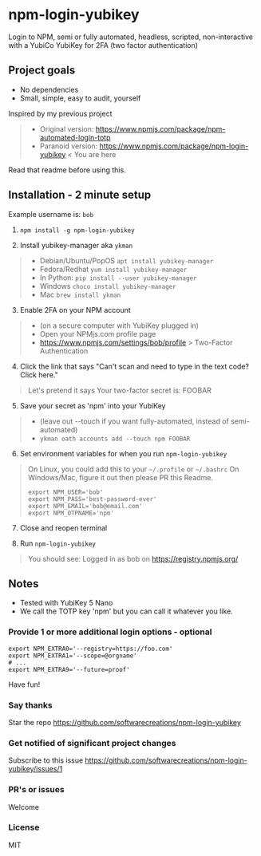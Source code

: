 # npm-login-yubikey

Login to NPM, semi or fully automated, headless, scripted, non-interactive with a YubiCo YubiKey for 2FA (two factor authentication)

## Project goals
* No dependencies
* Small, simple, easy to audit, yourself

Inspired by my previous project
> * Original version: https://www.npmjs.com/package/npm-automated-login-totp
> * Paranoid version: https://www.npmjs.com/package/npm-login-yubikey < You are here

Read that readme before using this.

## Installation - 2 minute setup
Example username is: `bob`

1. `npm install -g npm-login-yubikey`

2. Install yubikey-manager aka `ykman`
> * Debian/Ubuntu/PopOS `apt install yubikey-manager`
> * Fedora/Redhat `yum install yubikey-manager`
> * In Python: `pip install --user yubikey-manager`
> * Windows `choco install yubikey-manager`
> * Mac `brew install ykman`

3. Enable 2FA on your NPM account
> * (on a secure computer with YubiKey plugged in)
> * Open your NPMjs.com profile page
> * https://www.npmjs.com/settings/bob/profile > Two-Factor Authentication

4. Click the link that says "Can't scan and need to type in the text code? Click here."
> Let's pretend it says Your two-factor secret is: FOOBAR

5. Save your secret as 'npm' into your YubiKey
> * (leave out --touch if you want fully-automated, instead of semi-automated)
> * `ykman oath accounts add --touch npm FOOBAR`

6. Set environment variables for when you run `npm-login-yubikey`
> On Linux, you could add this to your `~/.profile` or `~/.bashrc`
> On Windows/Mac, figure it out then please PR this Readme.
> ```
> export NPM_USER='bob'
> export NPM_PASS='best-password-ever'
> export NPM_EMAIL='bob@email.com'
> export NPM_OTPNAME='npm'
> ```

7. Close and reopen terminal

8. Run `npm-login-yubikey`
> You should see: Logged in as bob on https://registry.npmjs.org/

## Notes
* Tested with YubiKey 5 Nano
* We call the TOTP key 'npm' but you can call it whatever you like.

### Provide 1 or more additional login options - optional
```
export NPM_EXTRA0='--registry=https://foo.com'
export NPM_EXTRA1='--scope=@orgname'
# ...
export NPM_EXTRA9='--future=proof'
```

Have fun!

### Say thanks
Star the repo
https://github.com/softwarecreations/npm-login-yubikey

### Get notified of significant project changes
Subscribe to this issue https://github.com/softwarecreations/npm-login-yubikey/issues/1

### PR's or issues
Welcome

### License
MIT
